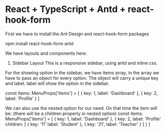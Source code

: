 # React + TypeScript + Antd + react-hook-form

First we have to install the Ant Design and react-hook-form packages

npm install react-hook-form antd

We have layouts and components here:

1. Sidebar Layout
   This is a responsive sidebar, using antd and inline css.

For the showing option in the sidebar, we have items array, in the array we have to pass an object for every option. The object will carry a unique key and label. label will show the option in the sidebar.

const items: MenuProps['items'] = [
{
key: 1,
label: 'Dashboard'
},
{
key: 2,
label: 'Profile'
}
]

We can also use the nested option for our need. On that time the item will be: (there will be a children property in nested option)
const items: MenuProps['items'] = [
{
key: 1,
label: 'Dashboard'
},
{
key: 2,
label: 'Profile'
children: [
{
key: '11'
label: 'Student'
},
{
key: '21',
label: 'Teacher'
}
]
}
]
